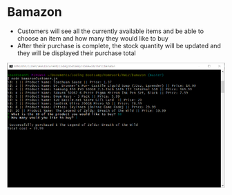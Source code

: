 # Bamazon

* Customers will see all the currently available items and be able to choose an item and how many they would like to buy
* After their purchase is complete, the stock quantity will be updated and they will be displayed their purchase total

![Bamazon](images/bamazon-screen.png)
